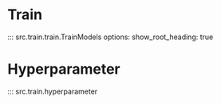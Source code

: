 <h1>Train</h1>
::: src.train.train.TrainModels
    options:
        show_root_heading: true

<h1>Hyperparameter</h1>
::: src.train.hyperparameter